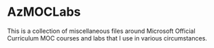 # AzMOCLabs

This is a collection of miscellaneous files around Microsoft Official Curriculum MOC courses and labs that I use in
various circumstances.
